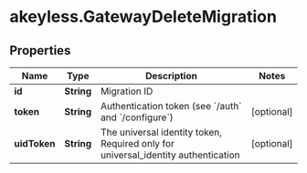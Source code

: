# akeyless.GatewayDeleteMigration

## Properties

Name | Type | Description | Notes
------------ | ------------- | ------------- | -------------
**id** | **String** | Migration ID | 
**token** | **String** | Authentication token (see &#x60;/auth&#x60; and &#x60;/configure&#x60;) | [optional] 
**uidToken** | **String** | The universal identity token, Required only for universal_identity authentication | [optional] 


